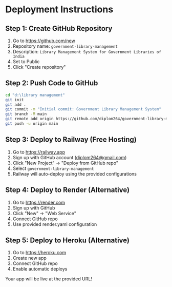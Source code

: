 # Deployment Instructions

## Step 1: Create GitHub Repository

1. Go to https://github.com/new
2. Repository name: `government-library-management`
3. Description: `Library Management System for Government Libraries of India`
4. Set to Public
5. Click "Create repository"

## Step 2: Push Code to GitHub

```bash
cd "d:\library management"
git init
git add .
git commit -m "Initial commit: Government Library Management System"
git branch -M main
git remote add origin https://github.com/diplom264/government-library-management.git
git push -u origin main
```

## Step 3: Deploy to Railway (Free Hosting)

1. Go to https://railway.app
2. Sign up with GitHub account (diplom264@gmail.com)
3. Click "New Project" → "Deploy from GitHub repo"
4. Select `government-library-management`
5. Railway will auto-deploy using the provided configurations

## Step 4: Deploy to Render (Alternative)

1. Go to https://render.com
2. Sign up with GitHub
3. Click "New" → "Web Service"
4. Connect GitHub repo
5. Use provided render.yaml configuration

## Step 5: Deploy to Heroku (Alternative)

1. Go to https://heroku.com
2. Create new app
3. Connect GitHub repo
4. Enable automatic deploys

Your app will be live at the provided URL!